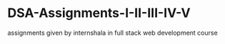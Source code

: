 # DSA-Assignments-I-II-III-IV-V
assignments given by internshala in full stack web development course
